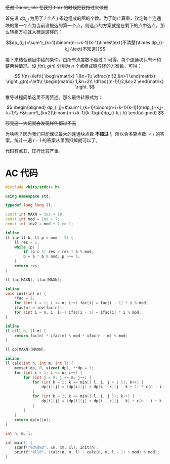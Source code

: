 ~~感谢 Daniel_lele 在我打 florr 的时候把我拖过来做题~~

首先设 $dp_{i,j}$ 为用了 $i$ 个点 $j$ 条边组成的图的个数。为了防止算重，钦定每个连通块的第一个点为当前没被选的第一个点，则选点的方案就是在剩下的点中选点。那么转移方程就大概是这样的：

$$dp_{i,j}=\sum^l_{k=1}\binom{n-i+k-1}{k-1}\times\text{不清楚}\times dp_{i-k,j-\text{不知道}}$$

接下来结合题目中给的条件。由所有点度数不超过 $2$ 可得，每个连通块只有环和链两种情况。设 $f(n),g(n)$ 分别为 $n$ 个点组成链与环的方案数，可得：

$$
f(n)=\left\{
\begin{matrix}
1,&n=1\\
\dfrac{n!}2,&n>1
\end{matrix}
\right.,g(n)=\left\{
\begin{matrix}
1,&n=2\\
\dfrac{(n-1)!}2,&n>2
\end{matrix}
\right.
$$

推导过程简单这里不再赘述。那么最终转移式为：

$$
\begin{aligned}
dp_{i,j}=&\sum^l_{k=1}\binom{n-i+k-1}{k-1}f(n)dp_{i-k,j-k+1}\\
+&\sum^l_{k=2}\binom{n-i+k-1}{k-1}g(n)dp_{i-k,j-k}
\end{aligned}
$$

~~写完这一大坨就会发现样例都过不去~~

为啥呢？因为我们只能保证最大的连通块点数 **不超过** $l$，所以会多算点数 $<l$ 的答案。统计一遍 $l-1$ 的答案从里面扣掉就可以了。

代码有点丑，压行比较严重。

# AC 代码
```cpp
#include <bits/stdc++.h>

using namespace std;

typedef long long ll;

const int MAXN = 3e2 + 10;
const int mod = 1e9 + 7;
const int inv2 = mod + 1 >> 1;

inline 
ll inv(ll b, ll p = mod - 2) {
	ll res = 1;
	while (p) {
		if (p & 1) res = res * b % mod;
		b = b * b % mod, p >>= 1;
	}
	return res;
}

ll fac[MAXN], ifac[MAXN];

inline 
void init(int n) {
	*fac = 1;
	for (int i = 1; i <= n; i++) fac[i] = fac[i - 1] * i % mod;
	ifac[n] = inv(fac[n]);
	for (int i = n; i; i--) ifac[i - 1] = ifac[i] * i % mod;
}

inline 
ll c(ll n, ll m) {
	return fac[n] * ifac[m] % mod * ifac[n - m] % mod;
}

ll dp[MAXN][MAXN];

inline 
ll calc(int n, int m, int l) {
	memset(dp, 0, sizeof dp), **dp = 1;
	for (int i = 1; i <= n; i++) {
		for (int j = 0; j <= m; j++) {
			for (int k = 1; k <= min({ l, i, j + 1 }); k++) {
				dp[i][j] = (dp[i][j] + dp[i - k][j - k + 1] * c(n - i + k - 1, k - 1) % mod * fac[k] % mod * (k > 1 ? inv2 : 1) % mod) % mod;
			}
			for (int k = 2; k <= min({ l, i, j }); k++) {
				dp[i][j] = (dp[i][j] + dp[i - k][j - k] * c(n - i + k - 1, k - 1) % mod * fac[k - 1] % mod * (k > 2 ? inv2 : 1) % mod) % mod;
			}
		}
	}
	return dp[n][m];
}

int n, m, l;

int main() {
	scanf("%d%d%d", &n, &m, &l), init(n);
	printf("%lld", (calc(n, m, l) - calc(n, m, l - 1) + mod) % mod);
}
```